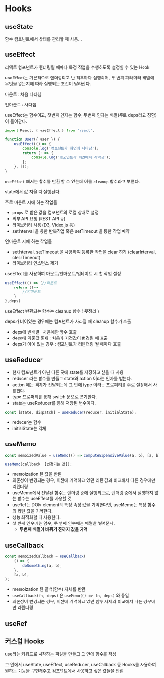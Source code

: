 # Hooks

## useState

함수 컴포넌트에서 상태를 관리할 때 사용...

## useEffect

리액트 컴포넌트가 렌더링될 때마다 특정 작업을 수행하도록 설정할 수 있는 Hook

useEffect는 기본적으로 렌더링되고 난 직후마다 실행되며, 두 번째 파라미터 배열에 무엇을 넣는지에 따라 실행되는 조건이 달라진다.

마운트 : 처음 나타남

언마운트 : 사라짐

useEffect는 함수이고, 첫번째 인자는 함수, 두번째 인자는 배열(주로 deps라고 칭함)이 들어간다.

```jsx
import React, { useEffect } from 'react';

function User({ user }) {
    useEffect(() => {
        console.log('컴포넌트가 화면에 나타남');
        return () => {
            console.log('컴포넌트가 화면에서 사라짐');
        };
    }, []);
}
```

`useEffect` 에서는 함수를 반환 할 수 있는데 이를 `cleanup` 함수라고 부른다.

state에서 값 지울 때 실행된다.

주로 마운트 시에 하는 작업들 

* `props` 로 받은 값을 컴포넌트의 로컬 상태로 설정
* 외부 API 요청 (REST API 등)
* 라이브러리 사용 (D3, Video.js 등)
* setInterval 을 통한 반복작업 혹은 setTimeout 을 통한 작업 예약

언마운트 시에 하는 작업들

* setInterval, setTimeout 을 사용하여 등록한 작업을 clear 하기 (clearInterval, clearTimeout)
* 라이브러리 인스턴스 제거

useEffect를 사용하여 마운트/언마운트/업데이트 시 할 작업 설정

```jsx
useEffect(() => {//마운트
    return ()=> {
        //언마운트
    }
},deps)
```

useEffect 반환되는 함수는 cleanup 함수 ( 뒷정리 )

deps가 비어있는 경우에는 컴포넌트가 사라질 때 cleanup 함수가 호출

* deps에 빈배열 : 처음에만 함수 호출
* deps에 의존값 존재 : 처음과 지정값이 변경될 때 호출
* deps가 아예 없는 경우 : 컴포넌트가 리렌더링 될 때마다 호출

## useReducer

* 현재 컴포넌트가 아닌 다른 곳에 state를 저장하고 싶을 때 사용
* reducer 라는 함수를 만들고 state와 action 이라는 인자를 받는다.
* action 에는 객체가 전달되는데 그 안에 type 이라는 프로퍼티를 주로 설정해서 사용한다.
* type 프로퍼티를 통해 switch 문으로 분기한다.
* state는 useReducer를 통해 저장된 변수이다.

```jsx
const [state, dispatch] = useReducer(reducer, initialState);
```

* reducer는 함수
* initialState는 객체

## useMemo

```jsx
const memoizedValue = useMemo(() => computeExpensiveValue(a, b), [a, b]);

useMemo(callback, [변경되는 값]);
```

* memoization 된 값을 반환
* 의존성이 변경되는 경우, 이전에 기억하고 있던 리턴 값과 비교해서 다른 경우에만 리렌더링
* useMemo에서 전달된 함수는 렌더링 중에 실행되므로, 렌더링 중에서 실행하지 않는 함수는 useEffect를 사용할 것
* useRef는 DOM element의 특정 속성 값을 기억한다면, useMemo는 특정 함수의 리턴 값을 기억한다.
* 성능 최적화할 때 사용한다.
* 첫 번째 인수에는 함수, 두 번째 인수에는 배열을 넣어준다.
  * **두번째 배열이 바뀌기 전까지 값을 기억**

## useCallback

```jsx
const memoizedCallback = useCallback(
    () => {
        doSomething(a, b);
    },
    [a, b],
);
```

* memoization 된 콜백(함수) 자체를 반환
* `useCallback(fn, deps)` 은 `useMemo(() => fn, deps)` 와 동일
* 의존성이 변경되는 경우, 이전에 기억하고 있던 함수 자체와 비교해서 다른 경우에만 리렌더링

## useRef

## 커스텀 Hooks

use라는 키워드로 시작하는 파일을 만들고 그 안에 함수를 작성

그 안에서 useState, useEffect, useReducer, useCallback 등 Hooks를 사용하여 원하는 기능을 구현해주고 컴포넌트에서 사용하고 싶은 값들을 반환
